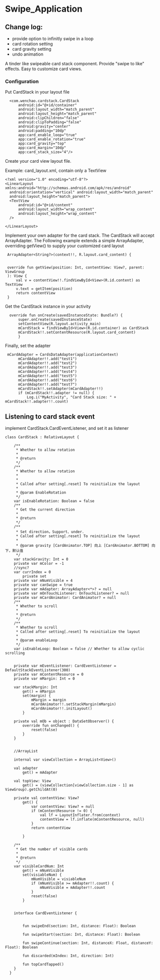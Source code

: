 # Swipe_Application


## Change log:

  * provide option to infinitly swipe in a loop
  * card rotation setting
  * card gravity setting
  * undo animation
  
  A tinder like swipeable card stack component. Provide "swipe to like" effects. Easy to customize card views.
### Configuration
Put CardStack in your layout file
  ```
    <com.wenchao.cardstack.CardStack
        android:id="@+id/container"
        android:layout_width="match_parent"
        android:layout_height="match_parent"
        android:clipChildren="false"
        android:clipToPadding="false"
        android:gravity="center"
        android:padding="10dp"
        app:card_enable_loop="true"
        app:card_enable_rotation="true"
        app:card_gravity="top"
        app:card_margin="10dp"
        app:card_stack_size="4"/>
  ```
  Create your card view layout file.
  
  Example: card_layout.xml, contain only a TextView
  ```
<?xml version="1.0" encoding="utf-8"?>
<LinearLayout xmlns:android="http://schemas.android.com/apk/res/android"
    android:orientation="vertical" android:layout_width="match_parent"
    android:layout_height="match_parent">
    <TextView
        android:id="@+id/content"
        android:layout_width="wrap_content"
        android:layout_height="wrap_content"
    />

</LinearLayout>
   ```
   Implement your own adapter for the card stack. The CardStack will accept ArrayAdapter. The Following example extends a simple ArrayAdapter, overriding getView() to supply your customized card layout
   ```
    ArrayAdapter<String?>(context!!, R.layout.card_content) {


    override fun getView(position: Int, contentView: View?, parent: ViewGroup
    ): View {
        val v = contentView!!.findViewById<View>(R.id.content) as TextView
        v.text = getItem(position)
        return contentView
    }
   ```
   Get the CardStack instance in your activity
   
  ```
    override fun onCreate(savedInstanceState: Bundle?) {
        super.onCreate(savedInstanceState)
        setContentView(R.layout.activity_main)
        mCardStack = findViewById<View>(R.id.container) as CardStack
        mCardStack!!.setContentResource(R.layout.card_content)
        }
  ```
  Finally, set the adapter
  ```
   mCardAdapter = CardsDataAdapter(applicationContext)
        mCardAdapter!!.add("test1")
        mCardAdapter!!.add("test2")
        mCardAdapter!!.add("test3")
        mCardAdapter!!.add("test4")
        mCardAdapter!!.add("test5")
        mCardAdapter!!.add("test6")
        mCardAdapter!!.add("test7")
        mCardStack!!.setAdapter(mCardAdapter!!)
        if (mCardStack!!.adapter != null) {
            Log.i("MyActivity", "Card Stack size: " + mCardStack!!.adapter!!.count)
  ```
## Listening to card stack event

implement CardStack.CardEventListener, and set it as listener
```
class CardStack : RelativeLayout {

    /**
     * Whether to allow rotation
     *
     * @return
     */
    /**
     * Whether to allow rotation
     *
     *
     * Called after setting[.reset] To reinitialize the layout
     *
     * @param EnableRotation
     */
    var isEnableRotation: Boolean = false
    /**
     * Get the current direction
     *
     * @return
     */
    /**
     * Set direction，Support、under.
     * Called after setting[.reset] To reinitialize the layout
     *
     * @param gravity [CardAnimator.TOP] 向上 [CardAnimator.BOTTOM] 向下，默认值
     */
    var stackGravity: Int = 0
    private var mColor = -1
    //sync?
    var currIndex = 0
        private set
    private var mNumVisible = 4
    private var canSwipe = true
    private var mAdapter: ArrayAdapter<*>? = null
    private var mOnTouchListener: OnTouchListener? = null
    private var mCardAnimator: CardAnimator? = null
    /**
     * Whether to scroll
     *
     * @return
     */
    /**
     * Whether to scroll
     * Called after setting[.reset] To reinitialize the layout
     *
     * @param enableLoop
     */
    var isEnableLoop: Boolean = false // Whether to allow cyclic scrolling


    private var mEventListener: CardEventListener = DefaultStackEventListener(300)
    private var mContentResource = 0
    private var mMargin: Int = 0

    var stackMargin: Int
        get() = mMargin
        set(margin) {
            mMargin = margin
            mCardAnimator!!.setStackMargin(mMargin)
            mCardAnimator!!.initLayout()
        }

    private val mOb = object : DataSetObserver() {
        override fun onChanged() {
            reset(false)
        }
    }


    //ArrayList

    internal var viewCollection = ArrayList<View>()

    val adapter
        get() = mAdapter

    val topView: View
        get() = (viewCollection[viewCollection.size - 1] as ViewGroup).getChildAt(0)

    private val contentView: View?
        get() {
            var contentView: View? = null
            if (mContentResource != 0) {
                val lf = LayoutInflater.from(context)
                contentView = lf.inflate(mContentResource, null)
            }
            return contentView

        }

    /**
     * Get the number of visible cards
     *
     * @return
     */
    var visibleCardNum: Int
        get() = mNumVisible
        set(visiableNum) {
            mNumVisible = visiableNum
            if (mNumVisible >= mAdapter!!.count) {
                mNumVisible = mAdapter!!.count
            }
            reset(false)
        }


    interface CardEventListener {


        fun swipeEnd(section: Int, distance: Float): Boolean

        fun swipeStart(section: Int, distance: Float): Boolean

        fun swipeContinue(section: Int, distanceX: Float, distanceY: Float): Boolean

        fun discarded(mIndex: Int, direction: Int)

        fun topCardTapped()
    }
  }
```
